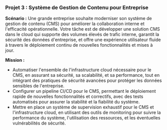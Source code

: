 ### Projet 3 : Système de Gestion de Contenu pour Entreprise

**Scénario :** Une grande entreprise souhaite moderniser son système de gestion de contenu (CMS) pour améliorer la collaboration interne et l'efficacité opérationnelle. Votre tâche est de développer une solution CMS dans le cloud qui supporte des volumes élevés de trafic interne, garantit la sécurité des données d'entreprise, et offre une expérience utilisateur fluide à travers le déploiement continu de nouvelles fonctionnalités et mises à jour.

**Mission :**
- Automatiser l'ensemble de l'infrastructure cloud nécessaire pour le CMS, en assurant sa sécurité, sa scalabilité, et sa performance, tout en intégrant des pratiques de sécurité avancées pour protéger les données sensibles de l'entreprise.
- Configurer un pipeline CI/CD pour le CMS, permettant le déploiement rapide de nouvelles fonctionnalités et correctifs, avec des tests automatisés pour assurer la stabilité et la fiabilité du système.
- Mettre en place un système de supervision exhaustif pour le CMS et l'infrastructure cloud, en utilisant des outils de monitoring pour suivre la performance du système, l'utilisation des ressources, et les éventuelles vulnérabilités de sécurité.
